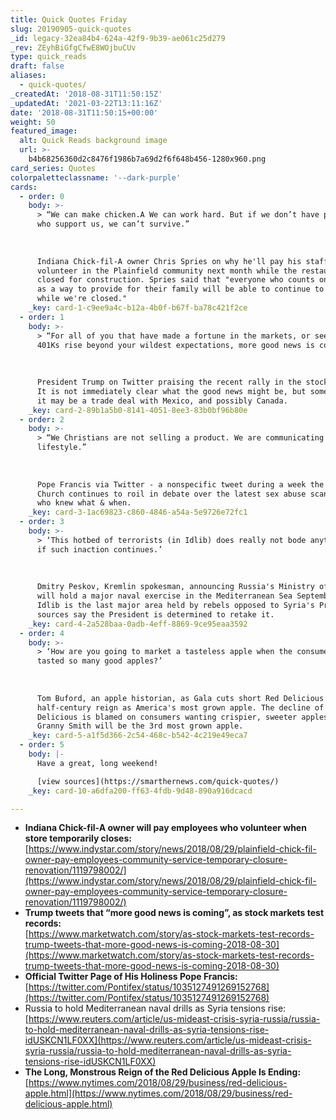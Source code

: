 ```yaml
---
title: Quick Quotes Friday
slug: 20190905-quick-quotes
_id: legacy-32ea84b4-624a-42f9-9b39-ae061c25d279
_rev: ZEyhBiGfgCfwE8WOjbuCUv
type: quick_reads
draft: false
aliases:
  - quick-quotes/
_createdAt: '2018-08-31T11:50:15Z'
_updatedAt: '2021-03-22T13:11:16Z'
date: '2018-08-31T11:50:15+00:00'
weight: 50
featured_image:
  alt: Quick Reads background image
  url: >-
    b4b68256360d2c8476f1986b7a69d2f6f648b456-1280x960.png
card_series: Quotes
colorpaletteclassname: '--dark-purple'
cards:
  - order: 0
    body: >-
      > “We can make chicken.A We can work hard. But if we don’t have peopleA
      who support us, we can’t survive.”  
        
        
        
      Indiana Chick-fil-A owner Chris Spries on why he'll pay his staff to
      volunteer in the Plainfield community next month while the restaurant is
      closed for construction. Spries said that "everyone who counts on this job
      as a way to provide for their family will be able to continue to do that
      while we're closed."
    _key: card-1-c9ee9a4c-b12a-4b0f-b67f-ba78c421f2ce
  - order: 1
    body: >-
      > “For all of you that have made a fortune in the markets, or seen your
      401Ks rise beyond your wildest expectations, more good news is coming!’  
        
        
        
      President Trump on Twitter praising the recent rally in the stock market.
      It is not immediately clear what the good news might be, but some suggest
      it may be a trade deal with Mexico, and possibly Canada.
    _key: card-2-89b1a5b0-8141-4051-8ee3-83b0bf96b80e
  - order: 2
    body: >-
      > “We Christians are not selling a product. We are communicating a
      lifestyle.”  
        
        
        
      Pope Francis via Twitter - a nonspecific tweet during a week the Catholic
      Church continues to roil in debate over the latest sex abuse scandal and
      who knew what & when.
    _key: card-3-1ac69823-c860-4846-a54a-5e9726e72fc1
  - order: 3
    body: >-
      > ‘This hotbed of terrorists (in Idlib) does really not bode anything good
      if such inaction continues.’  
        
        
        
      Dmitry Peskov, Kremlin spokesman, announcing Russia's Ministry of Defense
      will hold a major naval exercise in the Mediterranean Sea September 1-8.
      Idlib is the last major area held by rebels opposed to Syria's President &
      sources say the President is determined to retake it.
    _key: card-4-2a528baa-0adb-4eff-8869-9ce95eaa3592
  - order: 4
    body: >-
      > ‘How are you going to market a tasteless apple when the consumer has
      tasted so many good apples?’  
        
        
        
      Tom Buford, an apple historian, as Gala cuts short Red Delicious's nearly
      half-century reign as America's most grown apple. The decline of Red
      Delicious is blamed on consumers wanting crispier, sweeter apples. The
      Granny Smith will be the 3rd most grown apple.
    _key: card-5-a1f5d366-2c54-468c-b542-4c219e49eca7
  - order: 5
    body: |-
      Have a great, long weekend!

      [view sources](https://smarthernews.com/quick-quotes/)
    _key: card-10-a6dfa200-ff63-4fdb-9d48-890a916dcacd

---
```

* **Indiana Chick-fil-A owner will pay employees who volunteer when store temporarily closes:**  
[https://www.indystar.com/story/news/2018/08/29/plainfield-chick-fil-owner-pay-employees-community-service-temporary-closure-renovation/1119798002/](https://www.indystar.com/story/news/2018/08/29/plainfield-chick-fil-owner-pay-employees-community-service-temporary-closure-renovation/1119798002/)
* **Trump tweets that “more good news is coming”, as stock markets test records:**  
[https://www.marketwatch.com/story/as-stock-markets-test-records-trump-tweets-that-more-good-news-is-coming-2018-08-30](https://www.marketwatch.com/story/as-stock-markets-test-records-trump-tweets-that-more-good-news-is-coming-2018-08-30)
* **Official Twitter Page of His Holiness Pope Francis:** [https://twitter.com/Pontifex/status/1035127491269152768](https://twitter.com/Pontifex/status/1035127491269152768)
* Russia to hold Mediterranean naval drills as Syria tensions rise:  
[https://www.reuters.com/article/us-mideast-crisis-syria-russia/russia-to-hold-mediterranean-naval-drills-as-syria-tensions-rise-idUSKCN1LF0XX](https://www.reuters.com/article/us-mideast-crisis-syria-russia/russia-to-hold-mediterranean-naval-drills-as-syria-tensions-rise-idUSKCN1LF0XX)
* **The Long, Monstrous Reign of the Red Delicious Apple Is Ending:**  
[https://www.nytimes.com/2018/08/29/business/red-delicious-apple.html](https://www.nytimes.com/2018/08/29/business/red-delicious-apple.html)